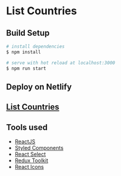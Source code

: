 # List Countries

## Build Setup

```bash
# install dependencies
$ npm install

# serve with hot reload at localhost:3000
$ npm run start
```

## Deploy on Netlify

## [List Countries](https://idyllic-crostata-61d79c.netlify.app/)

## Tools used

- [ReactJS](https://reactjs.org/)
- [Styled Components](https://styled-components.com/)
- [React Select](https://react-select.com/home)
- [Redux Toolkit](https://redux-toolkit.js.org/)
- [React Icons](https://react-icons.github.io/react-icons)
